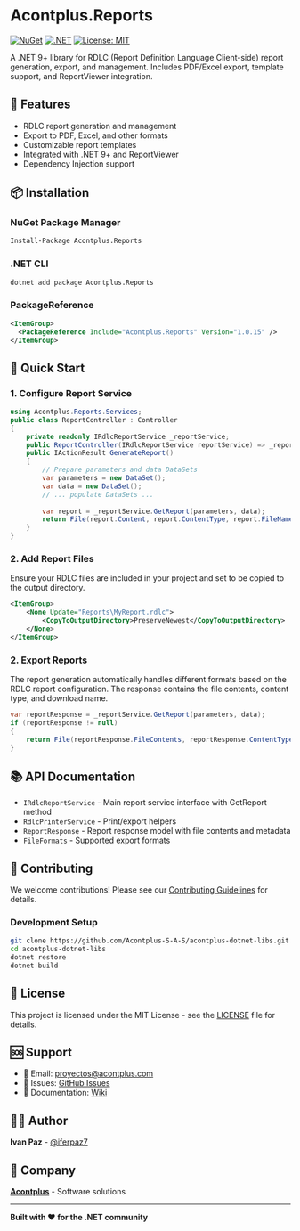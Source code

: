 # Acontplus.Reports

[![NuGet](https://img.shields.io/nuget/v/Acontplus.Reports.svg)](https://www.nuget.org/packages/Acontplus.Reports)
[![.NET](https://img.shields.io/badge/.NET-9.0-blue.svg)](https://dotnet.microsoft.com/download/dotnet/9.0)
[![License: MIT](https://img.shields.io/badge/License-MIT-yellow.svg)](https://opensource.org/licenses/MIT)

A .NET 9+ library for RDLC (Report Definition Language Client-side) report generation, export, and management. Includes PDF/Excel export, template support, and ReportViewer integration.

## 🚀 Features

- RDLC report generation and management
- Export to PDF, Excel, and other formats
- Customizable report templates
- Integrated with .NET 9+ and ReportViewer
- Dependency Injection support

## 📦 Installation

### NuGet Package Manager
```bash
Install-Package Acontplus.Reports
```

### .NET CLI
```bash
dotnet add package Acontplus.Reports
```

### PackageReference
```xml
<ItemGroup>
  <PackageReference Include="Acontplus.Reports" Version="1.0.15" />
</ItemGroup>
```

## 🎯 Quick Start

### 1. Configure Report Service
```csharp
using Acontplus.Reports.Services;
public class ReportController : Controller
{
    private readonly IRdlcReportService _reportService;
    public ReportController(IRdlcReportService reportService) => _reportService = reportService;
    public IActionResult GenerateReport()
    {
        // Prepare parameters and data DataSets
        var parameters = new DataSet();
        var data = new DataSet();
        // ... populate DataSets ...
        
        var report = _reportService.GetReport(parameters, data);
        return File(report.Content, report.ContentType, report.FileName);
    }
}
```

### 2. Add Report Files
Ensure your RDLC files are included in your project and set to be copied to the output directory.
```xml
<ItemGroup>
    <None Update="Reports\MyReport.rdlc">
        <CopyToOutputDirectory>PreserveNewest</CopyToOutputDirectory>
    </None>
</ItemGroup>
```

### 2. Export Reports
The report generation automatically handles different formats based on the RDLC report configuration. The response contains the file contents, content type, and download name.

```csharp
var reportResponse = _reportService.GetReport(parameters, data);
if (reportResponse != null)
{
    return File(reportResponse.FileContents, reportResponse.ContentType, reportResponse.FileDownloadName);
}
```

## 📚 API Documentation

- `IRdlcReportService` - Main report service interface with GetReport method
- `RdlcPrinterService` - Print/export helpers
- `ReportResponse` - Report response model with file contents and metadata
- `FileFormats` - Supported export formats

## 🤝 Contributing

We welcome contributions! Please see our [Contributing Guidelines](CONTRIBUTING.md) for details.

### Development Setup
```bash
git clone https://github.com/Acontplus-S-A-S/acontplus-dotnet-libs.git
cd acontplus-dotnet-libs
dotnet restore
dotnet build
```

## 📄 License

This project is licensed under the MIT License - see the [LICENSE](LICENSE) file for details.

## 🆘 Support

- 📧 Email: proyectos@acontplus.com
- 🐛 Issues: [GitHub Issues](https://github.com/Acontplus-S-A-S/acontplus-dotnet-libs/issues)
- 📖 Documentation: [Wiki](https://github.com/Acontplus-S-A-S/acontplus-dotnet-libs/wiki)

## 👨‍💻 Author

**Ivan Paz** - [@iferpaz7](https://linktr.ee/iferpaz7)

## 🏢 Company

**[Acontplus](https://www.acontplus.com)** - Software solutions

---

**Built with ❤️ for the .NET community**
